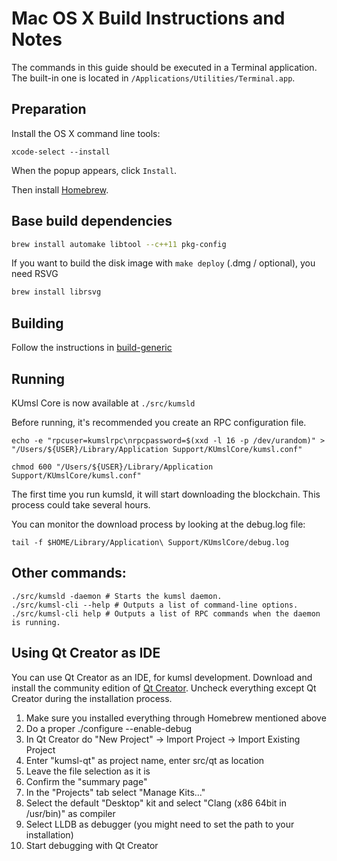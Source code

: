 Mac OS X Build Instructions and Notes
====================================
The commands in this guide should be executed in a Terminal application.
The built-in one is located in `/Applications/Utilities/Terminal.app`.

Preparation
-----------
Install the OS X command line tools:

`xcode-select --install`

When the popup appears, click `Install`.

Then install [Homebrew](https://brew.sh).

Base build dependencies
-----------------------

```bash
brew install automake libtool --c++11 pkg-config
```

If you want to build the disk image with `make deploy` (.dmg / optional), you need RSVG
```bash
brew install librsvg
```

Building
--------

Follow the instructions in [build-generic](build-generic.md)

Running
-------

KUmsl Core is now available at `./src/kumsld`

Before running, it's recommended you create an RPC configuration file.

    echo -e "rpcuser=kumslrpc\nrpcpassword=$(xxd -l 16 -p /dev/urandom)" > "/Users/${USER}/Library/Application Support/KUmslCore/kumsl.conf"

    chmod 600 "/Users/${USER}/Library/Application Support/KUmslCore/kumsl.conf"

The first time you run kumsld, it will start downloading the blockchain. This process could take several hours.

You can monitor the download process by looking at the debug.log file:

    tail -f $HOME/Library/Application\ Support/KUmslCore/debug.log

Other commands:
-------

    ./src/kumsld -daemon # Starts the kumsl daemon.
    ./src/kumsl-cli --help # Outputs a list of command-line options.
    ./src/kumsl-cli help # Outputs a list of RPC commands when the daemon is running.

Using Qt Creator as IDE
------------------------
You can use Qt Creator as an IDE, for kumsl development.
Download and install the community edition of [Qt Creator](https://www.qt.io/download/).
Uncheck everything except Qt Creator during the installation process.

1. Make sure you installed everything through Homebrew mentioned above
2. Do a proper ./configure --enable-debug
3. In Qt Creator do "New Project" -> Import Project -> Import Existing Project
4. Enter "kumsl-qt" as project name, enter src/qt as location
5. Leave the file selection as it is
6. Confirm the "summary page"
7. In the "Projects" tab select "Manage Kits..."
8. Select the default "Desktop" kit and select "Clang (x86 64bit in /usr/bin)" as compiler
9. Select LLDB as debugger (you might need to set the path to your installation)
10. Start debugging with Qt Creator
